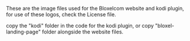 These are the image files used for the Bloxelcom website and kodi plugin, for use of these logos, check the License file.

copy the "kodi" folder in the code for the kodi plugin, or copy "bloxel-landing-page" folder alongside the website files.
